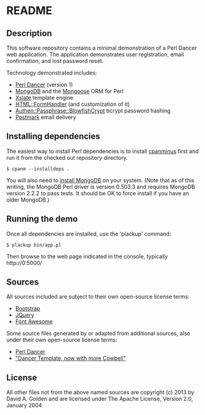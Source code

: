 # README

## Description

This software repository contains a minimal demonstration of a Perl Dancer web
application.  The application demonstrates user registration, email
confirmation, and lost password reset.

Technology demonstrated includes:

* [Perl Dancer](http://perldancer.org) (version 1)
* [MongoDB](http://www.mongodb.org/) and the [Mongoose](http://p3rl.org/Mongoose) ORM for Perl
* [Xslate](http://xslate.org/) template engine
* [HTML::FormHandler](http://p3rl.org/HTML::FormHandler) (and customization of it)
* [Authen::Passphrase::BlowfishCrypt](http://p3rl.org/Authen::Passphrase::BlowfishCrypt) bcrypt password hashing
* [Postmark](http://postmarkapp.com/) email delivery

## Installing dependencies

The easiest way to install Perl dependencies is to install
[cpanminus](http://p3rl.org/App::cpanminus) first and run it from the checked
out repository directory.

    $ cpanm --installdeps .

You will also need to [install MongoDB](http://docs.mongodb.org/manual/installation/) on your
system.  (Note that as of this writing, the MongoDB Perl driver is version 0.503.3
and requires MongoDB version 2.2.2 to pass tests.  It should be OK to force install
if you have an older MongoDB.)

## Running the demo

Once all dependencies are installed, use the 'plackup' command:

    $ plackup bin/app.pl

Then browse to the web page indicated in the console, typically http://0:5000/

## Sources

All sources included are subject to their own open-source license terms:

* [Bootstrap](http://twitter.github.com/bootstrap/index.html)
* [JQuery](http://jquery.com/)
* [Font Awesome](http://fortawesome.github.com/Font-Awesome/)

Some source files generated by or adapted from additional sources, also under
their own open-source license terms:

* [Perl Dancer](http://perldancer.org/)
* ["Dancer Template, now with more Cowbell"](https://github.com/agordon/dancer_bootstrap_fontawesome_template)

## License

All other files not from the above named sources are copyright (c) 2013 by David A. Golden and
are licensed under The Apache License, Version 2.0, January 2004
